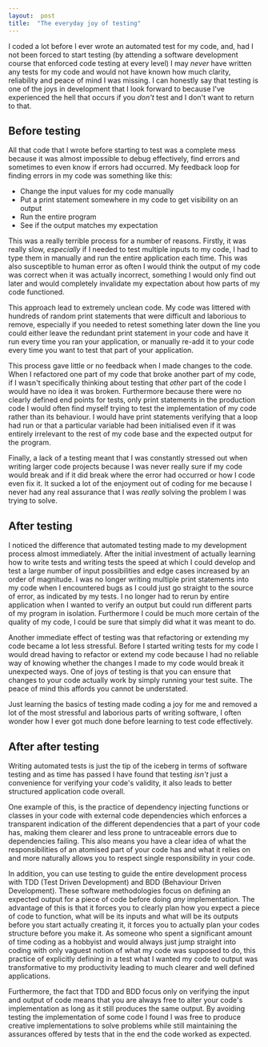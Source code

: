 ```yaml
---  
layout:  post 
title:  "The everyday joy of testing" 
---
```


I coded a lot before I ever wrote an automated test for my code, and, had I not been forced to start testing (by attending a software development course that enforced code testing at every level) I may *never* have written any tests for my code and would not have known how much clarity, reliability and peace of mind I was missing. I can honestly say that testing is one of the joys in development that I look forward to because I've experienced the hell that occurs if you *don't* test and I don't want to return to that.

## Before testing

All that code that I wrote before starting to test was a complete mess because it was almost impossible to debug effectively, find errors and sometimes to even know if errors had occurred. My feedback loop for finding errors in my code was something like this:

- Change the input values for my code manually
- Put a print statement somewhere in my code to get visibility on an output
- Run the entire program
- See if the output matches my expectation

This was a really terrible process for a number of reasons. Firstly, it was really slow, *especially* if I needed to test multiple inputs to my code, I had to type them in manually and run the entire application each time. This was also susceptible to human error as often I would think the output of my code was correct when it was actually incorrect, something I would only find out later and would completely invalidate my expectation about how parts of my code functioned.

This approach lead to extremely unclean code. My code was littered with hundreds of random print statements that were difficult and laborious to remove, especially if you needed to retest something later down the line you could either leave the redundant print statement in your code and have it run every time you ran your application, or manually re-add it to your code every time you want to test that part of your application.

This process gave little or no feedback when I made changes to the code. When I refactored one part of my code that broke another part of my code, if I wasn't specifically thinking about testing that *other* part of the code I would have no idea it was broken. Furthermore because there were no clearly defined end points for tests, only print statements in the production code I would often find myself trying to test the implementation of my code rather than its behaviour. I would have print statements verifying that a loop had run or that a particular variable had been initialised even if it was entirely irrelevant to the rest of my code base and the expected output for the program.

Finally, a lack of a testing meant that I was constantly stressed out when writing larger code projects because I was never really sure if my code would break and if it did break where the error had occurred or how I code even fix it. It sucked a lot of the enjoyment out of coding for me because I never had any real assurance that I was *really* solving the problem I was trying to solve.

## After testing

I noticed the difference that automated testing made to my development process almost immediately. After the initial investment of actually learning how to write tests and writing tests the speed at which I could develop and test a large number of input possibilities and edge cases increased by an order of magnitude. I was no longer writing multiple print statements into my code when I encountered bugs as I could just go straight to the source of error, as indicated by my tests. I no longer had to rerun by entire application when I wanted to verify an output but could run different parts of my program in isolation. Furthermore I could be much more certain of the quality of my code, I could be sure that simply did what it was meant to do.

Another immediate effect of testing was that refactoring or extending my code became a lot less stressful. Before I started writing tests for my code I would dread having to refactor or extend my code because I had no reliable way of knowing whether the changes I made to my code would break it unexpected ways. One of joys of testing is that you can ensure that changes to your code actually work by simply running your test suite. The peace of mind this affords you cannot be understated.

Just learning the basics of testing made coding a joy for me and removed a lot of the most stressful and laborious parts of writing software, I often wonder how I ever got much done before learning to test code effectively.

## After after testing

Writing automated tests is just the tip of the iceberg in terms of software testing and as time has passed I have found that testing *isn't* just a convenience for verifying your code's validity, it also leads to better structured application code overall.

One example of this, is the practice of dependency injecting functions or classes in your code with external code dependencies which enforces a transparent indication of the different dependencies that a part of your code has, making them clearer and less prone to untraceable errors due to dependencies failing. This also means you have a clear idea of what the responsibilities of an atomised part of your code has and what it relies on and more naturally allows you to respect single responsibility in your code.

In addition, you can use testing to guide the entire development process with TDD (Test Driven Development) and BDD (Behaviour Driven Development). These software methodologies focus on defining an expected output for a piece of code before doing *any* implementation. The advantage of this is that it forces you to clearly plan how you expect a piece of code to function, what will be its inputs and what will be its outputs before you start actually creating it, it forces you to actually plan your codes structure before you make it. As someone who spent a significant amount of time coding as a hobbyist and would always just jump straight into coding with only vaguest notion of what my code was supposed to do, this practice of explicitly defining in a test what I wanted my code to output was transformative to my productivity leading to much clearer and well defined applications.

Furthermore, the fact that TDD and BDD focus only on verifying the input and output of code means that you are always free to alter your code's implementation as long as it still produces the same output. By avoiding testing the implementation of some code I found I was free to produce creative implementations to solve problems while still maintaining the assurances offered by tests that in the end the code worked as expected.

## 

<!--stackedit_data:
eyJoaXN0b3J5IjpbNDg0MTY4MDkxLDIwNTQxMDQ4MTQsMzQwOT
g3MjQsMjI4MjIyOTU5LDE4MzE1MDc4MjUsLTE1OTY1NDQ5MV19

-->